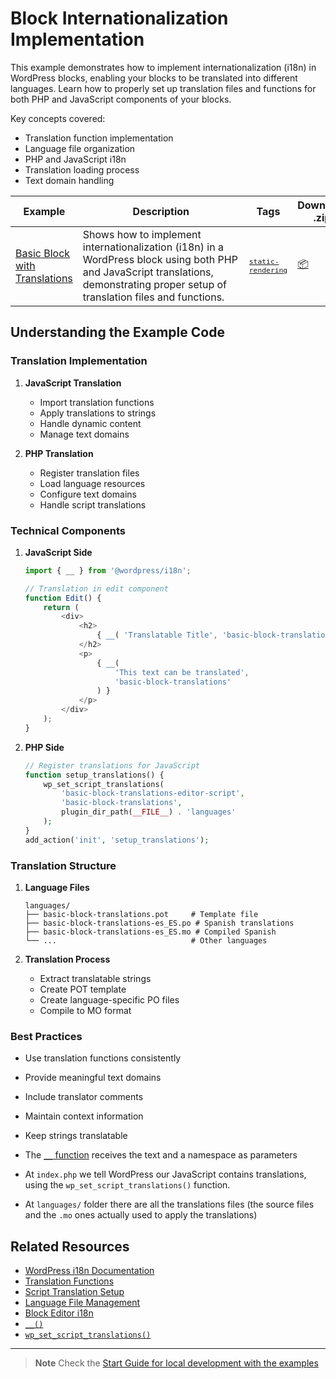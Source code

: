 # Block Internationalization Implementation

This example demonstrates how to implement internationalization (i18n) in WordPress blocks, enabling your blocks to be translated into different languages. Learn how to properly set up translation files and functions for both PHP and JavaScript components of your blocks.

Key concepts covered:

-   Translation function implementation
-   Language file organization
-   PHP and JavaScript i18n
-   Translation loading process
-   Text domain handling

<!-- Please, do not remove these @TABLE EXAMPLES BEGIN and @TABLE EXAMPLES END comments or modify the table inside. This table is automatically generated from the data at _data/examples.json and _data/tags.json -->
<!-- @TABLE EXAMPLES BEGIN -->
| Example | <span style="display: inline-block; width:250px">Description</span> | Tags |Download .zip | Live Demo |
| -------------------------------------------------------------------------------------------------- | ------------------------------------------------------------------------------------------------------------------------ | --------------------------------------------------------------------------------------------------------------------------------------- | ------------------------------------------------------------------------------------------------------------------------------------------------------------------------------------------------------------------------------------------------------------- | ----------------------------------------------------------------------------------------------------------------------------------------------------------------------------------------------------------------------------------------------------------------------------------------------------------------- |
| [Basic Block with Translations](https://github.com/juanma-wp/block-development-examples/tree/trunk/plugins/basic-block-translations-3df23d) | Shows how to implement internationalization (i18n) in a WordPress block using both PHP and JavaScript translations, demonstrating proper setup of translation files and functions. | <small><code><a href="https://juanma-wp.github.io/block-development-examples/?tags=static-rendering">static-rendering</a></code></small> | [📦](https://github.com/juanma-wp/block-development-examples/releases/download/latest/basic-block-translations-3df23d.zip "Install the plugin on any WordPress site using this zip and activate it to see the example in action") | [![](https://raw.githubusercontent.com/juanma-wp/block-development-examples/trunk/_assets/icon-wp.svg)](https://playground.wordpress.net/?blueprint-url=https://raw.githubusercontent.com/juanma-wp/block-development-examples/trunk/plugins/basic-block-translations-3df23d/_playground/blueprint.json "Click here to access a live demo of this example" ) |
<!-- @TABLE EXAMPLES END -->

## Understanding the Example Code

### Translation Implementation

1. **JavaScript Translation**

    - Import translation functions
    - Apply translations to strings
    - Handle dynamic content
    - Manage text domains

2. **PHP Translation**
    - Register translation files
    - Load language resources
    - Configure text domains
    - Handle script translations

### Technical Components

1. **JavaScript Side**

    ```javascript
    import { __ } from '@wordpress/i18n';

    // Translation in edit component
    function Edit() {
    	return (
    		<div>
    			<h2>
    				{ __( 'Translatable Title', 'basic-block-translations' ) }
    			</h2>
    			<p>
    				{ __(
    					'This text can be translated',
    					'basic-block-translations'
    				) }
    			</p>
    		</div>
    	);
    }
    ```

2. **PHP Side**
    ```php
    // Register translations for JavaScript
    function setup_translations() {
        wp_set_script_translations(
            'basic-block-translations-editor-script',
            'basic-block-translations',
            plugin_dir_path(__FILE__) . 'languages'
        );
    }
    add_action('init', 'setup_translations');
    ```

### Translation Structure

1. **Language Files**

    ```
    languages/
    ├── basic-block-translations.pot     # Template file
    ├── basic-block-translations-es_ES.po # Spanish translations
    ├── basic-block-translations-es_ES.mo # Compiled Spanish
    └── ...                              # Other languages
    ```

2. **Translation Process**
    - Extract translatable strings
    - Create POT template
    - Create language-specific PO files
    - Compile to MO format

### Best Practices

-   Use translation functions consistently
-   Provide meaningful text domains
-   Include translator comments
-   Maintain context information
-   Keep strings translatable

-   The [`__` function](https://developer.wordpress.org/reference/functions/__/) receives the
    text and a namespace as parameters
-   At `index.php` we tell WordPress our JavaScript contains translations, using the
    `wp_set_script_translations()` function.
-   At `languages/` folder there are all the translations files (the source files and the `.mo`
    ones actually used to apply the translations)

## Related Resources

-   [WordPress i18n Documentation](https://developer.wordpress.org/block-editor/how-to-guides/internationalization/)
-   [Translation Functions](https://developer.wordpress.org/reference/functions/__/)
-   [Script Translation Setup](https://developer.wordpress.org/reference/functions/wp_set_script_translations/)
-   [Language File Management](https://developer.wordpress.org/plugins/internationalization/)
-   [Block Editor i18n](https://developer.wordpress.org/block-editor/reference-guides/packages/packages-i18n/)
-   [`__()`](https://developer.wordpress.org/reference/functions/__/)
-   [`wp_set_script_translations()`](https://developer.wordpress.org/reference/functions/wp_set_script_translations/)

---

> **Note**
> Check the [Start Guide for local development with the examples](https://github.com/juanma-wp/block-development-examples/wiki/Examples#start-guide-for-local-development-with-the-examples)
